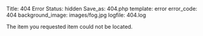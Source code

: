 Title: 404 Error
Status: hidden
Save_as: 404.php
template: error
error_code: 404
background_image: images/fog.jpg
logfile: 404.log

The item you requested item could not be located.
